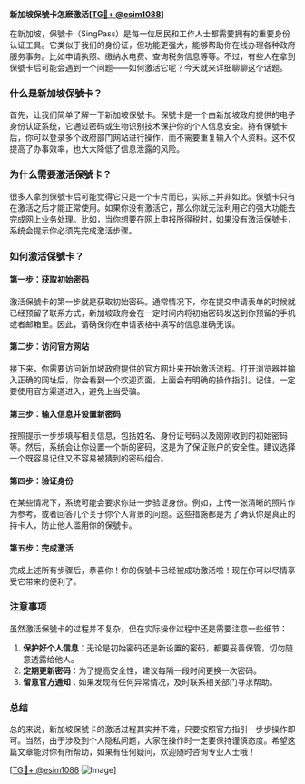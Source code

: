 **新加坡保號卡怎麽激活[[TG💪+ @esim1088](https://t.me/s/esim1088)]**

在新加坡，保號卡（SingPass）是每一位居民和工作人士都需要拥有的重要身份认证工具。它类似于我们的身份证，但功能更强大，能够帮助你在线办理各种政府服务事务。比如申请执照、缴纳水电费、查询税务信息等等。不过，有些人在拿到保號卡后可能会遇到一个问题——如何激活它呢？今天就来详细聊聊这个话题。

### 什么是新加坡保號卡？

首先，让我们简单了解一下新加坡保號卡。保號卡是一个由新加坡政府提供的电子身份认证系统，它通过密码或生物识别技术保护你的个人信息安全。持有保號卡后，你可以登录多个政府部门网站进行操作，而不需要重复输入个人资料。这不仅提高了办事效率，也大大降低了信息泄露的风险。

### 为什么需要激活保號卡？

很多人拿到保號卡后可能觉得它只是一个卡片而已，实际上并非如此。保號卡只有在激活之后才能正常使用。如果你没有激活它，那么你就无法利用它的强大功能去完成网上业务处理。比如，当你想要在网上申报所得税时，如果没有激活保號卡，系统会提示你必须先完成激活步骤。

### 如何激活保號卡？

#### 第一步：获取初始密码

激活保號卡的第一步就是获取初始密码。通常情况下，你在提交申请表单的时候就已经预留了联系方式，新加坡政府会在一定时间内将初始密码发送到你预留的手机或者邮箱里。因此，请确保你在申请表格中填写的信息准确无误。

#### 第二步：访问官方网站

接下来，你需要访问新加坡政府提供的官方网址来开始激活流程。打开浏览器并输入正确的网址后，你会看到一个欢迎页面，上面会有明确的操作指引。记住，一定要使用官方渠道进入，避免上当受骗。

#### 第三步：输入信息并设置新密码

按照提示一步步填写相关信息，包括姓名、身份证号码以及刚刚收到的初始密码等。然后，系统会让你设置一个新的密码，这是为了保证账户的安全性。建议选择一个既容易记住又不容易被猜到的密码组合。

#### 第四步：验证身份

在某些情况下，系统可能会要求你进一步验证身份。例如，上传一张清晰的照片作为参考，或者回答几个关于你个人背景的问题。这些措施都是为了确认你是真正的持卡人，防止他人滥用你的保號卡。

#### 第五步：完成激活

完成上述所有步骤后，恭喜你！你的保號卡已经被成功激活啦！现在你可以尽情享受它带来的便利了。

### 注意事项

虽然激活保號卡的过程并不复杂，但在实际操作过程中还是需要注意一些细节：

1. **保护好个人信息**：无论是初始密码还是新设置的密码，都要妥善保管，切勿随意透露给他人。
2. **定期更新密码**：为了提高安全性，建议每隔一段时间更换一次密码。
3. **留意官方通知**：如果发现有任何异常情况，及时联系相关部门寻求帮助。

### 总结

总的来说，新加坡保號卡的激活过程其实并不难，只要按照官方指引一步步操作即可。当然，由于涉及到个人隐私问题，大家在操作时一定要保持谨慎态度。希望这篇文章能对你有所帮助，如果有任何疑问，欢迎随时咨询专业人士哦！

[[TG💪+ @esim1088](https://t.me/s/esim1088) ![Image](https://i.postimg.cc/4NQfJmqS/Snipaste-2025-05-13-00-14-12.png)]